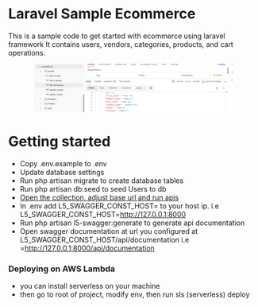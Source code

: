 # Laravel Sample Ecommerce
This is a sample code to get started with ecommerce using laravel framework
It contains users, vendors, categories, products, and cart operations.

<p align="center"><a href="#" target="_blank"><img src="https://github.com/teddywafula/laravelEcommerce/raw/master/apis.png" width="400" alt="Apis"></a></p>

# Getting started
- Copy .env.example to .env
- Update database settings
- Run php artisan migrate to create database tables
- Run php artisan db:seed to seed Users to db
- <a href="https://github.com/teddywafula/laravelEcommerce/blob/master/LaravelEcom.postman_collection.json">Open the collection, adjust base url and run apis </a>
- In .env add L5_SWAGGER_CONST_HOST= to your host ip. i.e L5_SWAGGER_CONST_HOST=http://127.0.0.1:8000
- Run php artisan l5-swagger:generate to generate api documentation
- Open swagger documentation at url you configured at L5_SWAGGER_CONST_HOST/api/documentation
i.e =http://127.0.0.1:8000/api/documentation

### Deploying on AWS Lambda
- you can install serverless on your machine
- then go to root of project, modify env, then run sls (serverless) deploy
